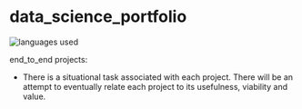 # data_science_portfolio
![languages used](https://img.shields.io/github/languages/count/BubbaTam/data_science_portfolio)

end_to_end projects:
- There is a situational task associated with each project. There will be an attempt to eventually relate each project to its usefulness, viability
and value.